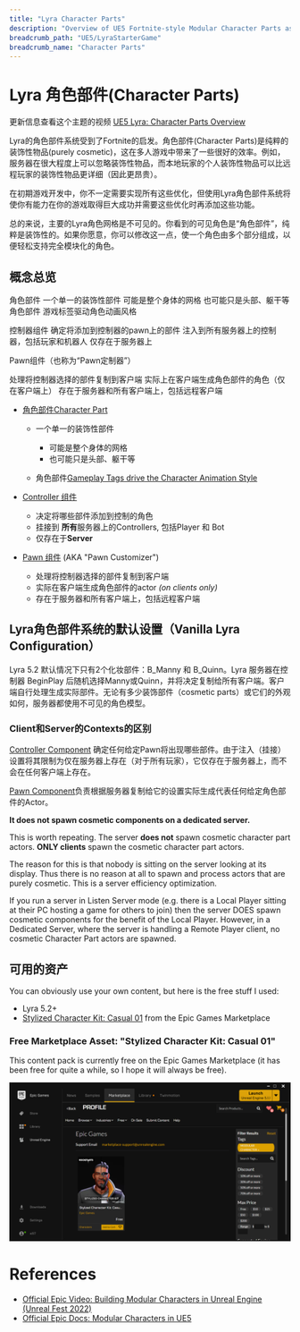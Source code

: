 ```yaml
---
title: "Lyra Character Parts"
description: "Overview of UE5 Fortnite-style Modular Character Parts as implemented in Lyra Starter Game"
breadcrumb_path: "UE5/LyraStarterGame"
breadcrumb_name: "Character Parts"
---
```


# Lyra 角色部件(Character Parts)

更新信息查看这个主题的视频 [UE5 Lyra: Character Parts Overview](https://youtu.be/PYZmQPkvY5M)


Lyra的角色部件系统受到了Fortnite的启发。角色部件(Character Parts)是纯粹的装饰性物品(purely cosmetic)，这在多人游戏中带来了一些很好的效率。例如，服务器在很大程度上可以忽略装饰性物品，而本地玩家的个人装饰性物品可以比远程玩家的装饰性物品更详细（因此更昂贵）。

在初期游戏开发中，你不一定需要实现所有这些优化，但使用Lyra角色部件系统将使你有能力在你的游戏取得巨大成功并需要这些优化时再添加这些功能。

总的来说，主要的Lyra角色网格是不可见的。你看到的可见角色是“角色部件”，纯粹是装饰性的。如果你愿意，你可以修改这一点，使一个角色由多个部分组成，以便轻松支持完全模块化的角色。


## 概念总览

角色部件
一个单一的装饰性部件
可能是整个身体的网格
也可能只是头部、躯干等
角色部件 游戏标签驱动角色动画风格

控制器组件
确定将添加到控制器的pawn上的部件
注入到所有服务器上的控制器，包括玩家和机器人
仅存在于服务器上

Pawn组件（也称为“Pawn定制器”）

处理将控制器选择的部件复制到客户端
实际上在客户端生成角色部件的角色（仅在客户端上）
存在于服务器和所有客户端上，包括远程客户端

- [角色部件Character Part](./CharacterPart)
  - 一个单一的装饰性部件
    - 可能是整个身体的网格
    - 也可能只是头部、躯干等

  - 角色部件[Gameplay Tags drive the Character Animation Style](./CharacterPart#Animation)

- [Controller 组件](./ControllerComponent)
  - 决定将哪些部件添加到控制的角色
  - 挂接到 **所有**服务器上的Controllers, 包括Player 和 Bot
  - 仅存在于**Server**

- [Pawn 组件](./PawnComponent) (AKA "Pawn Customizer")
  - 处理将控制器选择的部件复制到客户端
  - 实际在客户端生成角色部件的actor *(on clients only)*
  - 存在于服务器和所有客户端上，包括远程客户端


## Lyra角色部件系统的默认设置（Vanilla Lyra Configuration）

Lyra 5.2 默认情况下只有2个化妆部件：B_Manny 和 B_Quinn。Lyra 服务器在控制器 BeginPlay 后随机选择Manny或Quinn，并将决定复制给所有客户端。客户端自行处理生成实际部件。无论有多少装饰部件（cosmetic parts）或它们的外观如何，服务器都使用不可见的角色模型。


### Client和Server的Contexts的区别

[Controller Component](./ControllerComponent) 确定任何给定Pawn将出现哪些部件。由于注入（挂接）设置将其限制为仅在服务器上存在（对于所有玩家），它仅存在于服务器上，而不会在任何客户端上存在。

[Pawn Component](./PawnComponent)负责根据服务器复制给它的设置实际生成代表任何给定角色部件的Actor。


**It does not spawn cosmetic components on a dedicated server.**

This is worth repeating.
The server **does not** spawn cosmetic character part actors.
**ONLY clients** spawn the cosmetic character part actors.

The reason for this is that nobody is sitting on the server looking at its display.
Thus there is no reason at all to spawn and process actors that are purely cosmetic.
This is a server efficiency optimization.

If you run a server in Listen Server mode (e.g. there is a Local Player sitting at their
PC hosting a game for others to join) then the server DOES spawn cosmetic components
for the benefit of the Local Player.
However, in a Dedicated Server, where the server is handling a Remote Player client,
no cosmetic Character Part actors are spawned.


## 可用的资产

You can obviously use your own content, but here is the free stuff I used:

- Lyra 5.2+
- [Stylized Character Kit: Casual 01](https://www.unrealengine.com/marketplace/en-US/product/stylized-male-character-kit-casual) from the Epic Games Marketplace


### Free Marketplace Asset: "Stylized Character Kit: Casual 01"

This content pack is currently free on the Epic Games Marketplace (it has been free for quite a while, so I hope
it will always be free).

[![Free Modular Character on Epic Games Marketplace](./screenshots/EGMP-ModularCharacter.png)](https://www.unrealengine.com/marketplace/en-US/product/stylized-male-character-kit-casual)


# References

- [Official Epic Video: Building Modular Characters in Unreal Engine (Unreal Fest 2022)](https://youtu.be/7IUpa3Pxqug)
- [Official Epic Docs: Modular Characters in UE5](https://docs.unrealengine.com/5.0/en-US/modular-characters-in-unreal-engine/)

